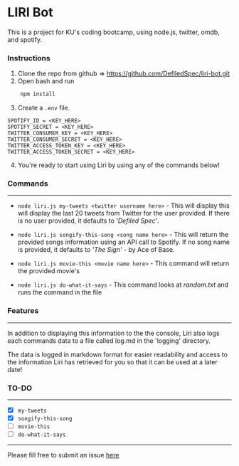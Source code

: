 # LIRI Bot

This is a project for KU's coding bootcamp, using node.js, twitter, omdb, and spotify.

### Instructions

1. Clone the repo from github => https://github.com/DefiledSpec/liri-bot.git
2. Open bash and run 
``` bash
    npm install
```
3. Create a `.env` file.
```
SPOTIFY_ID = <KEY_HERE>
SPOTIFY_SECRET = <KEY_HERE>
TWITTER_CONSUMER_KEY = <KEY_HERE>
TWITTER_CONSUMER_SECRET = <KEY_HERE>
TWITTER_ACCESS_TOKEN_KEY = <KEY_HERE>
TWITTER_ACCESS_TOKEN_SECRET = <KEY_HERE>
```
4. You're ready to start using Liri by using any of the commands below!

### Commands 
---

* `node liri.js my-tweets <twitter username here>` - This will display this will display the last 20 tweets from Twitter for the user provided. If there is no user provided, it defaults to *'Defiled Spec'*.

* `node liri.js songify-this-song <song name here>` - This will return the provided songs information using an API call to Spotify. If no song name is provided, it defaults to *'The Sign'* - by Ace of Base.

* `node liri.js movie-this <movie name here>` - This command will return the provided movie's

* `node liri.js do-what-it-says` - This command looks at <i>random.txt</i> and runs the command in the file

### Features
---
In addition to displaying this information to the the console, Liri also logs each commands data to a file called log.md in the 'logging' directory.

The data is logged in markdown format for easier readability and access to the information Liri has retrieved for you so that it can be used at a later date!

### TO-DO
---
- [x] `my-tweets`
- [x] `songify-this-song`
- [ ] `movie-this`
- [ ] `do-what-it-says`

---

Please fill free to submit an issue [here](https://github.com/DefiledSpec/liri-bot/issues/new)